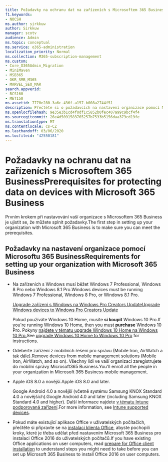 ```yaml
---
title: Požadavky na ochranu dat na zařízeních s Microsoftem 365 Business
f1.keywords:
- NOCSH
ms.author: sirkkuw
author: Sirkkuw
manager: scotv
audience: Admin
ms.topic: conceptual
ms.service: o365-administration
localization_priority: Normal
ms.collection: M365-subscription-management
ms.custom:
- Core_O365Admin_Migration
- MiniMaven
- MSB365
- OKR_SMB_M365
- MARVEL_SEO_MAR
search.appverid:
- BCS160
- MET150
ms.assetid: 7770e280-3a6c-436f-a157-b008a2744f51
description: Přečtěte si o požadavcích na nastavení organizace pomocí Microsoftu 365 Business a na ochranu pracovních dat na zařízeních uživatelů.
ms.openlocfilehash: 9e35e3b1cd4f0df1c5852b0fec407a99c9bcf4f4
ms.sourcegitcommit: 26e4d5091583765257b7533b5156daa373cd19fe
ms.translationtype: MT
ms.contentlocale: cs-CZ
ms.lasthandoff: 03/06/2020
ms.locfileid: "42550181"
---
```

# <a name="prerequisites-for-protecting-data-on-devices-with-microsoft-365-business"></a><span data-ttu-id="4fd57-103">Požadavky na ochranu dat na zařízeních s Microsoftem 365 Business</span><span class="sxs-lookup"><span data-stu-id="4fd57-103">Prerequisites for protecting data on devices with Microsoft 365 Business</span></span>

<span data-ttu-id="4fd57-104">Prvním krokem při nastavování vaší organizace s Microsoftem 365 Business je ujistit se, že můžete splnit požadavky.</span><span class="sxs-lookup"><span data-stu-id="4fd57-104">The first step in setting up your organization with Microsoft 365 Business is to make sure you can meet the prerequisites.</span></span>
  
## <a name="requirements-for-setting-up-your-organization-with-microsoft-365-business"></a><span data-ttu-id="4fd57-105">Požadavky na nastavení organizace pomocí Microsoftu 365 Business</span><span class="sxs-lookup"><span data-stu-id="4fd57-105">Requirements for setting up your organization with Microsoft 365 Business</span></span>

- <span data-ttu-id="4fd57-106">Na zařízeních s Windows musí běžet Windows 7 Professional, Windows 8 Pro nebo Windows 8.1 Pro.</span><span class="sxs-lookup"><span data-stu-id="4fd57-106">Windows devices must be running Windows 7 Professional, Windows 8 Pro, or Windows 8.1 Pro.</span></span>
    
    [<span data-ttu-id="4fd57-107">Upgrade zařízení s Windows na Windows Pro Creators Update</span><span class="sxs-lookup"><span data-stu-id="4fd57-107">Upgrade Windows devices to Windows Pro Creators Update</span></span>](upgrade-to-windows-pro-creators-update.md)
    
    <span data-ttu-id="4fd57-108">Pokud používáte Windows 10 Home, musíte **si koupit** Windows 10 Pro.</span><span class="sxs-lookup"><span data-stu-id="4fd57-108">If you're running Windows 10 Home, then you must **purchase** Windows  10 Pro.</span></span> <span data-ttu-id="4fd57-109">Pokyny [najdete v tématu upgrade Windows 10 Home na Windows 10 Pro.](https://support.office.com/article/0aee10c1-4d34-43ee-a325-579c6c2df90e?ui=en-US&rs=en-US&ad=US)</span><span class="sxs-lookup"><span data-stu-id="4fd57-109">See [upgrade Windows 10 Home to Windows 10 Pro](https://support.office.com/article/0aee10c1-4d34-43ee-a325-579c6c2df90e?ui=en-US&rs=en-US&ad=US) for instructions.</span></span> 
    
- <span data-ttu-id="4fd57-110">Odeberte zařízení z mobilních řešení pro správu (Mobile Iron, AirWatch a tak dále).</span><span class="sxs-lookup"><span data-stu-id="4fd57-110">Remove devices from mobile management solutions (Mobile Iron, AirWatch, and so on).</span></span> <span data-ttu-id="4fd57-111">Všechny lidi ve vaší organizaci zaregistrujete do mobilní správy Microsoft365 Business.</span><span class="sxs-lookup"><span data-stu-id="4fd57-111">You'll enroll all the people in your organization in Microsoft 365 Business mobile management.</span></span>
    
- <span data-ttu-id="4fd57-112">Apple iOS 8.0 a novější.</span><span class="sxs-lookup"><span data-stu-id="4fd57-112">Apple iOS 8.0 and later.</span></span>
    
    <span data-ttu-id="4fd57-113">Google Android 4.0 a novější (včetně systému Samsung KNOX Standard 4.0 a novějších).</span><span class="sxs-lookup"><span data-stu-id="4fd57-113">Google Android 4.0 and later (including Samsung KNOX Standard 4.0 and higher).</span></span> <span data-ttu-id="4fd57-114">Další informace najdete [v tématu Intune podporovaná zařízení](https://go.microsoft.com/fwlink/p/?linkid=852307).</span><span class="sxs-lookup"><span data-stu-id="4fd57-114">For more information, see [Intune supported devices](https://go.microsoft.com/fwlink/p/?linkid=852307).</span></span>
    
- <span data-ttu-id="4fd57-115">Pokud máte existující aplikace Office v uživatelských počítačích, přečtěte si připravte se na [instalaci klienta Office,](prepare-for-office-client-deployment.md) abyste pochopili kroky, které je třeba udělat před nastavením Microsoft 365 Business pro instalaci Office 2016 do uživatelských počítačů.</span><span class="sxs-lookup"><span data-stu-id="4fd57-115">If you have existing Office applications on user computers, read [prepare for Office client installation](prepare-for-office-client-deployment.md) to understand steps you might need to take before you can set up Microsoft 365 Business to install Office 2016 on user computers.</span></span> 
